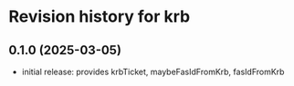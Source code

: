 # Revision history for krb

## 0.1.0 (2025-03-05)
- initial release: provides krbTicket, maybeFasIdFromKrb, fasIdFromKrb
